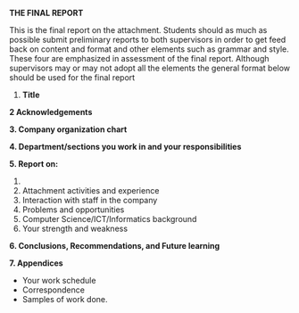 

**THE FINAL REPORT**

This is the final report on the attachment.  Students should as much as possible submit preliminary reports to both supervisors in order to get feed back on content and format and other elements such as grammar and style.  These four are emphasized in assessment of the final report.  Although supervisors may or may not adopt all the elements the general format below should be used for the final report

1. **Title**

**2        Acknowledgements**

**3.         Company organization chart**

**4.         Department/sections you work in and your responsibilities**

**5.         Report on:**

1.
  1. Attachment activities and experience
  2. Interaction with staff in the company
  3. Problems and opportunities
  4. Computer Science/ICT/Informatics background
  5. Your strength and weakness

**6.        Conclusions, Recommendations, and Future learning**

**7.        Appendices**

- Your work schedule
- Correspondence
- Samples of work done.

